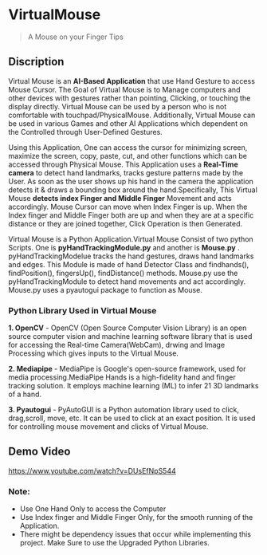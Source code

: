 # VirtualMouse

>A Mouse on your Finger Tips

## Discription

Virtual Mouse is an **AI-Based Application** that use Hand Gesture to access Mouse Cursor. The Goal of Virtual Mouse is to Manage computers and other devices with gestures rather than pointing, Clicking, or touching the display directly. Virtual Mouse can be used by a person who is not comfortable with touchpad/PhysicalMouse. Additionally, Virtual Mouse can be used in various Games and other AI Applications which dependent on the Controlled through User-Defined Gestures.


Using this Application, One can access the cursor for minimizing screen, maximize the screen, copy, paste, cut, and other functions which can be accessed through Physical Mouse. This Application uses a **Real-Time camera** to detect hand landmarks, tracks gesture patterns made by the User. As soon as the user shows up his hand in the camera the application detects it & draws a bounding box around the hand.Specifically, This Virtual Mouse **detects index Finger and Middle Finger** Movement and acts accordingly. Mouse Cursor can move when Index Finger is up. When the Index finger and Middle Finger both are up and when they are at a specific distance or they are joined together, Click Operation is then Generated.

Virtual Mouse is a Python Application.Virtual Mouse Consist of two python Scripts. One is **pyHandTrackingModule.py** and another is **Mouse.py** . pyHandTrackingModelue tracks the hand gestures, draws hand landmarks and edges. This Module is made of hand Detector Class and findhands(), findPosition(), fingersUp(), findDistance() methods. Mouse.py use the pyHandTrackingModule to detect hand movements and act accordingly. Mouse.py uses a pyautogui package to function as Mouse.

### Python Library Used in Virtual Mouse

**1. OpenCV**
    - OpenCV (Open Source Computer Vision Library) is an open source computer vision and machine learning software library that is used for accessing the Real-time      Camera(WebCam), drwing and Image Processing which gives inputs to the Virtual Mouse.
    
**2. Mediapipe**
    - MediaPipe is Google's open-source framework, used for media processing.MediaPipe Hands is a high-fidelity hand and finger tracking solution. It employs machine learning (ML) to infer 21 3D landmarks of a hand.

**3. Pyautogui**
    - PyAutoGUI is a Python automation library used to click, drag,scroll, move, etc. It can be used to click at an exact position. It is used for controlling mouse movement and clicks of Virtual Mouse.

## Demo Video
https://www.youtube.com/watch?v=DUsEfNpS544


### Note: 
- Use One Hand Only to access the Computer
- Use Index finger and Middle Finger Only, for the smooth running of the Application.
- There might be dependency issues that occur while implementing this project. Make Sure to use the Upgraded Python Libraries.
    


